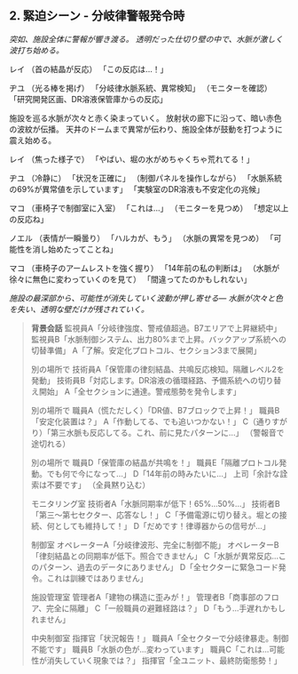 ## 2. 緊迫シーン - 分岐律警報発令時
_突如、施設全体に警報が響き渡る。_
_透明だった仕切り壁の中で、水脈が激しく波打ち始める。_

レイ
（首の結晶が反応）
「この反応は...！」

ヂユ
（光る棒を掲げ）
「分岐律水脈系統、異常検知」
（モニターを確認）
「研究開発区画、DR溶液保管庫からの反応」

施設を巡る水脈が次々と赤く染まっていく。
放射状の廊下に沿って、暗い赤色の波紋が伝播。
天井のドームまで異常が伝わり、施設全体が鼓動を打つように震え始める。

レイ
（焦った様子で）
「やばい、堀の水がめちゃくちゃ荒れてる！」

ヂユ
（冷静に）
「状況を正確に」
（制御パネルを操作しながら）
「水脈系統の69%が異常値を示しています」
「実験室のDR溶液も不安定化の兆候」

マコ
（車椅子で制御室に入室）
「これは...」
（モニターを見つめ）
「想定以上の反応ね」

ノエル
（表情が一瞬曇り）
「ハルカが、もう」
（水脈の異常を見つめ）
「可能性を消し始めたってことね」

マコ
（車椅子のアームレストを強く握り）
「14年前の私の判断は」
（水脈が徐々に無色に変わっていくのを見て）
「間違ってたのかもしれない」

_施設の最深部から、可能性が消失していく波動が押し寄せる―_
_水脈が次々と色を失い、透明な壁だけが残されていく。_

> __背景会話__
> 監視員A「分岐律強度、警戒値超過。B7エリアで上昇継続中」
> 監視員B「水脈制御システム、出力80%まで上昇。バックアップ系統への切替準備」
> A「了解。安定化プロトコル、セクション3まで展開」
>
> 別の場所で
> 技術員A「保管庫の律刻結晶、共鳴反応検知。隔離レベル2を発動」
> 技術員B「対応します。DR溶液の循環経路、予備系統への切り替え開始」
> A「全セクションに通達。警戒態勢を発令します」
>
> 別の場所で
> 職員A（慌ただしく）「DR値、B7ブロックで上昇！」
> 職員B「安定化装置は？」
> A「作動してる、でも追いつかない！」
> C（通りすがり）「第三水脈も反応してる。これ、前に見たパターンに...」
> （警報音で途切れる）
>
> 別の場所で
> 職員D「保管庫の結晶が共鳴を！」
> 職員E「隔離プロトコル発動。でも何で今になって...」
> D「14年前の時みたいに...」
> 上司「余計な詮索は不要です」
> （全員黙り込む）
>
> モニタリング室
> 技術者A「水脈同期率が低下！65%...50%...」
> 技術者B「第三～第七セクター、応答なし！」
> C「予備電源に切り替え。堀との接続、何としても維持して！」
> D「だめです！律導器からの信号が...」
>
> 制御室
> オペレーターA「分岐律波形、完全に制御不能」
> オペレーターB「律刻結晶との同期率が低下。照合できません」
> C「水脈が異常反応...このパターン、過去のデータにありません」
> D「全セクターに緊急コード発令。これは訓練ではありません」
>
> 施設管理室
> 管理者A「建物の構造に歪みが！」
> 管理者B「商事部のフロア、完全に隔離」
> C「一般職員の避難経路は？」
> D「もう...手遅れかもしれません」
>
> 中央制御室
> 指揮官「状況報告！」
> 職員A「全セクターで分岐律暴走。制御不能です」
> 職員B「水脈の色が...変わっています」
> 職員C「これは...可能性が消失していく現象では？」
> 指揮官「全ユニット、最終防衛態勢！」